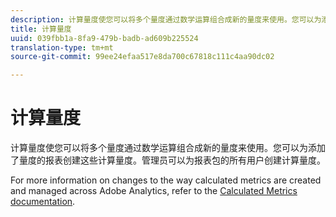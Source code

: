 ```yaml
---
description: 计算量度使您可以将多个量度通过数学运算组合成新的量度来使用。您可以为添加了量度的报表创建这些计算量度。管理员可以为报表包的所有用户创建计算量度。
title: 计算量度
uuid: 039fbb1a-8fa9-479b-badb-ad609b225524
translation-type: tm+mt
source-git-commit: 99ee24efaa517e8da700c67818c111c4aa90dc02

---
```



# 计算量度

计算量度使您可以将多个量度通过数学运算组合成新的量度来使用。您可以为添加了量度的报表创建这些计算量度。管理员可以为报表包的所有用户创建计算量度。

For more information on changes to the way calculated metrics are created and managed across Adobe Analytics, refer to the [Calculated Metrics documentation](/help/components/c-calcmetrics/cm-overview.md).
